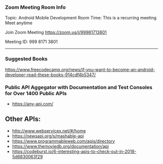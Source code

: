 ### Zoom Meeting Room Info

Topic: Android Mobile Development Room
Time: This is a recurring meeting Meet anytime

Join Zoom Meeting
https://zoom.us/j/99981713801

Meeting ID: 999 8171 3801


-------------------------------------------


### Suggested Books

https://www.freecodecamp.org/news/if-you-want-to-become-an-android-developer-read-these-books-914cdf4b5347/


### Public API Aggegator with Documentation and Test Consoles for Over 1400 Public APIs
  - https://any-api.com/     

## Other APIs:
  - http://www.webservicex.net/#/home
  - https://newsapi.org/s/mashable-api
  - https://www.programmableweb.com/apis/directory
  - https://www.themoviedb.org/documentation/api 
  - https://codeburst.io/6-interesting-apis-to-check-out-in-2018-5d6830063f29
